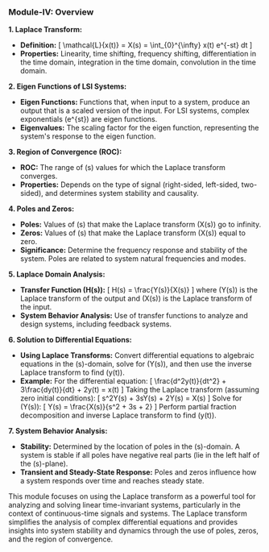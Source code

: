 
### Module-IV: Overview

**1. Laplace Transform:**
   - **Definition:**
     \[
     \mathcal{L}\{x(t)\} = X(s) = \int_{0}^{\infty} x(t) e^{-st} dt
     \]
   - **Properties:** Linearity, time shifting, frequency shifting, differentiation in the time domain, integration in the time domain, convolution in the time domain.

**2. Eigen Functions of LSI Systems:**
   - **Eigen Functions:** Functions that, when input to a system, produce an output that is a scaled version of the input. For LSI systems, complex exponentials \(e^{st}\) are eigen functions.
   - **Eigenvalues:** The scaling factor for the eigen function, representing the system's response to the eigen function.

**3. Region of Convergence (ROC):**
   - **ROC:** The range of \(s\) values for which the Laplace transform converges.
   - **Properties:** Depends on the type of signal (right-sided, left-sided, two-sided), and determines system stability and causality.

**4. Poles and Zeros:**
   - **Poles:** Values of \(s\) that make the Laplace transform \(X(s)\) go to infinity.
   - **Zeros:** Values of \(s\) that make the Laplace transform \(X(s)\) equal to zero.
   - **Significance:** Determine the frequency response and stability of the system. Poles are related to system natural frequencies and modes.

**5. Laplace Domain Analysis:**
   - **Transfer Function \(H(s)\):**
     \[
     H(s) = \frac{Y(s)}{X(s)}
     \]
     where \(Y(s)\) is the Laplace transform of the output and \(X(s)\) is the Laplace transform of the input.
   - **System Behavior Analysis:** Use of transfer functions to analyze and design systems, including feedback systems.

**6. Solution to Differential Equations:**
   - **Using Laplace Transforms:** Convert differential equations to algebraic equations in the \(s\)-domain, solve for \(Y(s)\), and then use the inverse Laplace transform to find \(y(t)\).
   - **Example:**
     For the differential equation:
     \[
     \frac{d^2y(t)}{dt^2} + 3\frac{dy(t)}{dt} + 2y(t) = x(t)
     \]
     Taking the Laplace transform (assuming zero initial conditions):
     \[
     s^2Y(s) + 3sY(s) + 2Y(s) = X(s)
     \]
     Solve for \(Y(s)\):
     \[
     Y(s) = \frac{X(s)}{s^2 + 3s + 2}
     \]
     Perform partial fraction decomposition and inverse Laplace transform to find \(y(t)\).

**7. System Behavior Analysis:**
   - **Stability:** Determined by the location of poles in the \(s\)-domain. A system is stable if all poles have negative real parts (lie in the left half of the \(s\)-plane).
   - **Transient and Steady-State Response:** Poles and zeros influence how a system responds over time and reaches steady state.

This module focuses on using the Laplace transform as a powerful tool for analyzing and solving linear time-invariant systems, particularly in the context of continuous-time signals and systems. The Laplace transform simplifies the analysis of complex differential equations and provides insights into system stability and dynamics through the use of poles, zeros, and the region of convergence.